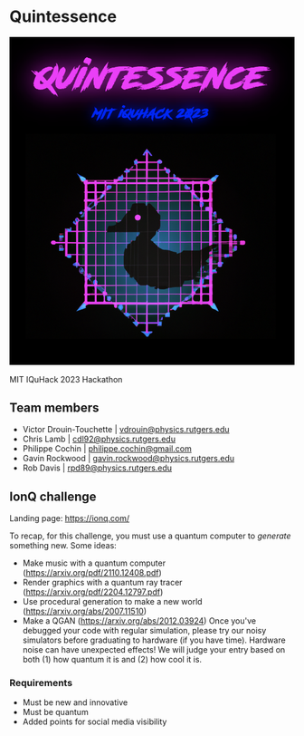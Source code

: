 # Quintessence

![This is an image](./assets/logo.png)

MIT IQuHack 2023 Hackathon

## Team members

- Victor Drouin-Touchette | vdrouin@physics.rutgers.edu
- Chris Lamb | cdl92@physics.rutgers.edu
- Philippe Cochin | philippe.cochin@gmail.com
- Gavin Rockwood | gavin.rockwood@physics.rutgers.edu
- Rob Davis | rpd89@physics.rutgers.edu

## IonQ challenge

Landing page: <https://ionq.com/>

To recap, for this challenge, you must use a quantum computer to *generate* something new.
Some ideas:

- Make music with a quantum computer (<https://arxiv.org/pdf/2110.12408.pdf>)
- Render graphics with a quantum ray tracer (<https://arxiv.org/pdf/2204.12797.pdf>)
- Use procedural generation to make a new world (<https://arxiv.org/abs/2007.11510>)
- Make a QGAN (<https://arxiv.org/abs/2012.03924>)
Once you've debugged your code with regular simulation, please try our noisy simulators before graduating to hardware (if you have time). Hardware noise can have unexpected effects!
We will judge your entry based on both (1) how quantum it is and (2) how cool it is.

### Requirements

- Must be new and innovative
- Must be quantum
- Added points for social media visibility
